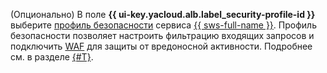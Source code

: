 (Опционально) В поле **{{ ui-key.yacloud.alb.label_security-profile-id }}** выберите [профиль безопасности](../../../smartwebsecurity/concepts/profiles.md) сервиса [{{ sws-full-name }}](../../../smartwebsecurity/index.yaml). Профиль безопасности позволяет настроить фильтрацию входящих запросов и подключить [WAF](../../../smartwebsecurity/concepts/waf.md) для защиты от вредоносной активности. Подробнее см. в разделе [{#T}](../../../smartwebsecurity/concepts/profiles.md).

